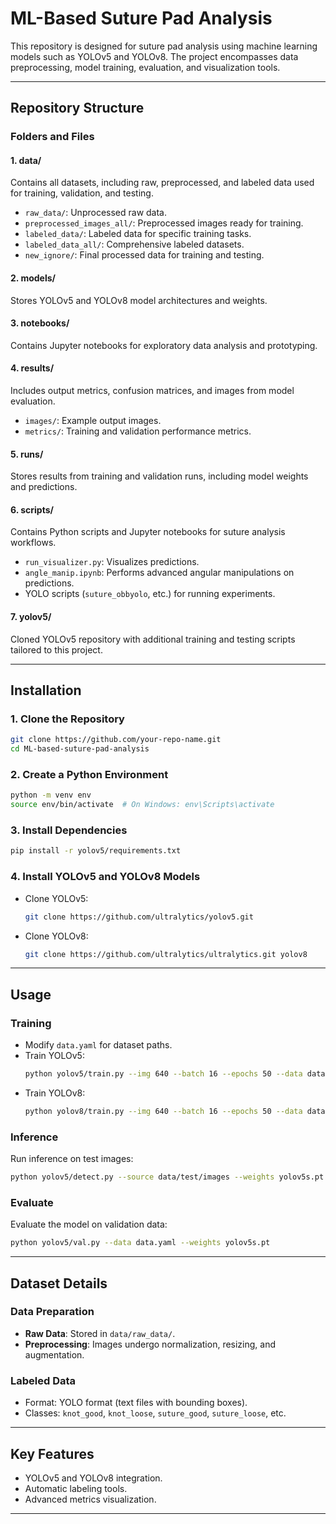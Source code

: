 
# ML-Based Suture Pad Analysis

This repository is designed for suture pad analysis using machine learning models such as YOLOv5 and YOLOv8. The project encompasses data preprocessing, model training, evaluation, and visualization tools.

---

## Repository Structure

### **Folders and Files**

#### **1. data/**
Contains all datasets, including raw, preprocessed, and labeled data used for training, validation, and testing.
- `raw_data/`: Unprocessed raw data.
- `preprocessed_images_all/`: Preprocessed images ready for training.
- `labeled_data/`: Labeled data for specific training tasks.
- `labeled_data_all/`: Comprehensive labeled datasets.
- `new_ignore/`: Final processed data for training and testing.

#### **2. models/**
Stores YOLOv5 and YOLOv8 model architectures and weights.

#### **3. notebooks/**
Contains Jupyter notebooks for exploratory data analysis and prototyping.

#### **4. results/**
Includes output metrics, confusion matrices, and images from model evaluation.
- `images/`: Example output images.
- `metrics/`: Training and validation performance metrics.

#### **5. runs/**
Stores results from training and validation runs, including model weights and predictions.

#### **6. scripts/**
Contains Python scripts and Jupyter notebooks for suture analysis workflows.
- `run_visualizer.py`: Visualizes predictions.
- `angle_manip.ipynb`: Performs advanced angular manipulations on predictions.
- YOLO scripts (`suture_obbyolo`, etc.) for running experiments.

#### **7. yolov5/**
Cloned YOLOv5 repository with additional training and testing scripts tailored to this project.

---

## Installation

### 1. Clone the Repository
```bash
git clone https://github.com/your-repo-name.git
cd ML-based-suture-pad-analysis
```

### 2. Create a Python Environment
```bash
python -m venv env
source env/bin/activate  # On Windows: env\Scripts\activate
```

### 3. Install Dependencies
```bash
pip install -r yolov5/requirements.txt
```

### 4. Install YOLOv5 and YOLOv8 Models
- Clone YOLOv5:
  ```bash
  git clone https://github.com/ultralytics/yolov5.git
  ```
- Clone YOLOv8:
  ```bash
  git clone https://github.com/ultralytics/ultralytics.git yolov8
  ```

---

## Usage

### **Training**
- Modify `data.yaml` for dataset paths.
- Train YOLOv5:
  ```bash
  python yolov5/train.py --img 640 --batch 16 --epochs 50 --data data.yaml --weights yolov5s.pt
  ```
- Train YOLOv8:
  ```bash
  python yolov8/train.py --img 640 --batch 16 --epochs 50 --data data.yaml --weights yolov8n.pt
  ```

### **Inference**
Run inference on test images:
```bash
python yolov5/detect.py --source data/test/images --weights yolov5s.pt
```

### **Evaluate**
Evaluate the model on validation data:
```bash
python yolov5/val.py --data data.yaml --weights yolov5s.pt
```

---

## Dataset Details

### **Data Preparation**
- **Raw Data**: Stored in `data/raw_data/`.
- **Preprocessing**: Images undergo normalization, resizing, and augmentation.

### **Labeled Data**
- Format: YOLO format (text files with bounding boxes).
- Classes: `knot_good`, `knot_loose`, `suture_good`, `suture_loose`, etc.

---

## Key Features
- YOLOv5 and YOLOv8 integration.
- Automatic labeling tools.
- Advanced metrics visualization.

---
